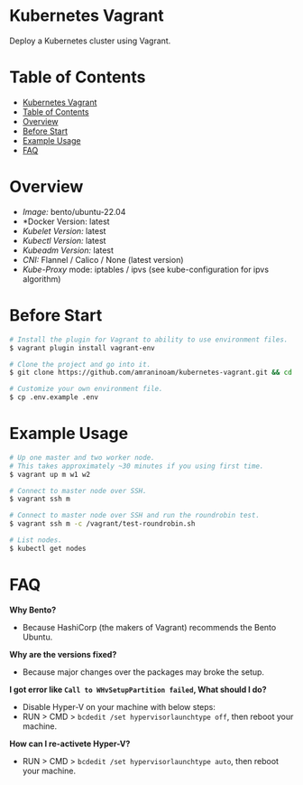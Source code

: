 # Kubernetes Vagrant

Deploy a Kubernetes cluster using Vagrant.

# Table of Contents

- [Kubernetes Vagrant](#kubernetes-vagrant)
- [Table of Contents](#table-of-contents)
- [Overview](#overview)
- [Before Start](#before-start)
- [Example Usage](#example-usage)
- [FAQ](#faq)

# Overview

- *Image:* bento/ubuntu-22.04 
- *Docker Version: latest
- *Kubelet Version:* latest
- *Kubectl Version:* latest
- *Kubeadm Version:* latest
- *CNI:* Flannel / Calico / None (latest version)
- *Kube-Proxy* mode: iptables / ipvs (see kube-configuration for ipvs algorithm)
# Before Start

```bash
# Install the plugin for Vagrant to ability to use environment files.
$ vagrant plugin install vagrant-env

# Clone the project and go into it.
$ git clone https://github.com/amraninoam/kubernetes-vagrant.git && cd kubernetes-vagrant

# Customize your own environment file.
$ cp .env.example .env
```

# Example Usage

```bash
# Up one master and two worker node.
# This takes approximately ~30 minutes if you using first time.
$ vagrant up m w1 w2

# Connect to master node over SSH.
$ vagrant ssh m

# Connect to master node over SSH and run the roundrobin test.
$ vagrant ssh m -c /vagrant/test-roundrobin.sh

# List nodes.
$ kubectl get nodes
```

# FAQ

**Why Bento?**
- Because HashiCorp (the makers of Vagrant) recommends the Bento Ubuntu.

**Why are the versions fixed?**
- Because major changes over the packages may broke the setup.

**I got error like `Call to WHvSetupPartition failed`, What should I do?**
- Disable Hyper-V on your machine with below steps:
- RUN > CMD > `bcdedit /set hypervisorlaunchtype off`, then reboot your machine.

**How can I re-activete Hyper-V?**
- RUN > CMD > `bcdedit /set hypervisorlaunchtype auto`, then reboot your machine.